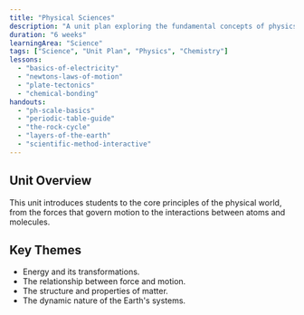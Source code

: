 ```yaml
---
title: "Physical Sciences"
description: "A unit plan exploring the fundamental concepts of physics and chemistry."
duration: "6 weeks"
learningArea: "Science"
tags: ["Science", "Unit Plan", "Physics", "Chemistry"]
lessons:
  - "basics-of-electricity"
  - "newtons-laws-of-motion"
  - "plate-tectonics"
  - "chemical-bonding"
handouts:
  - "ph-scale-basics"
  - "periodic-table-guide"
  - "the-rock-cycle"
  - "layers-of-the-earth"
  - "scientific-method-interactive"
---
```


## Unit Overview
This unit introduces students to the core principles of the physical world, from the forces that govern motion to the interactions between atoms and molecules.

## Key Themes
-   Energy and its transformations.
-   The relationship between force and motion.
-   The structure and properties of matter.
-   The dynamic nature of the Earth's systems.